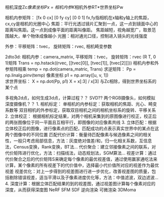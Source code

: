 <!--
 * @Author: jhq
 * @Date: 2023-02-23 13:45:15
 * @LastEditTime: 2023-03-29 20:17:37
 * @Description: 
-->

相机深度Zc*像素坐标Px = 相机内参K*相机外参RT*世界坐标Pw

相机内参矩阵：
    [fx 0 cx]
    [0 fy cy]
    [0  0  1]
    fx,fy指相机在x轴和y轴上的焦距，cx,cy是相机的光圈中心
    焦距：平行光透过镜片汇聚到一点，这一点到镜面中心的距离叫焦距。这一点到成像平面的距离叫像距。
        焦距越短，视角越宽广，取景范围越大，单个物体成像越小
    光圈：相对通光口径，控制进入镜头的光线强度


外参：平移矩阵：tvec， 旋转矩阵：rvec, 相机畸变参数

2dto3d:
    相机内参：camera_matrix, 平移矩阵：tvec， 旋转矩阵：rvec
    (R T, 0 1)矩阵
    Trans = np.hstack((rvec, [[tvec[0]], [tvec[1]], [tvec[2]]]))
    相机内参和外参矩阵相乘
    temp = np.dot(camera_matric, Trans)
    求逆矩阵：
    Pp = np.linalg.pinv(temp)
    像素坐标
    p1 = np.array([u, v, 1])  
    求世界坐标：
    X = np.dot(Pp, p1)
    X = x[:3] / x[3] 与Zc相除，得到世界坐标系的某个点


多视角2d点，如何生成3d点，计算过程？？ SVD??
两个RGB摄像头，如何模拟深度摄像机？？ 
    1. 相机标定：
        单相机的内参标定：获取相机的焦距、光心、畸变系数等
        双目相机的外参标定，获取双目相机之间的相机坐标系的旋转、平移关系
    2. 立体校正：
        根据相机标定结果，对两个相机采集到的原图像进行校正，校正后的两张图像位于同一平面且互相平行，即图像的对应像素共线
    3. 立体匹配：根据立体校正后的图像，进行像素点的匹配，匹配成功的点表示真实世界中的某点在这两个图像中的不同位置
        匹配代价计算：衡量待匹配像素与候选像素之间的相关性，一般只考虑局部信息，方法：灰度绝对值差/和，归一化相关系数，互信息法，Census变换，Rank变换，BT法...
        代价聚合：建立邻接像素之间的联系，对代价矩阵进行优化，方法：扫描线法，动态规划法，SGM算法...
        视差计算：通过代价聚合之后的代价矩阵S来确定每个像素的最优视差值，通过使用赢家通吃法来计算，某个像素的所有视差下的代价值中，选择最小代价值所对应的视差作为最优视差
        视差优化：对上一步得到的视差图进行进一步优化，改善视差图的质量，包括剔除错误视差，适当平滑以及子像素进度优化等，方法：中值滤波，双边滤波...
    4. 深度计算：根据立体匹配结果的到的视差图，通过视差图计算每个像素对应的深度，从而获得深度图
NeRF
SFM
SDF
逆向渲染
可微渲染
3DMoma